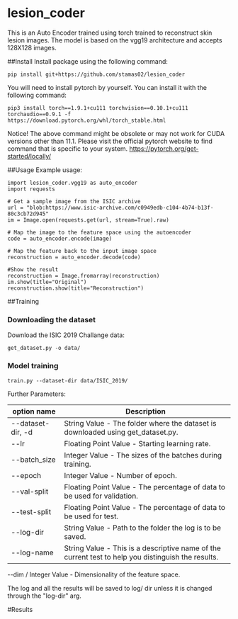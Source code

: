# lesion_coder
This is an Auto Encoder trained using torch trained to reconstruct skin lesion images.
The model is based on the vgg19 architecture and accepts 128X128 images.

##Install
Install package using the following command:

```
pip install git+https://github.com/stamas02/lesion_coder        
```

You will need to install pytorch by yourself. You can install it with the 
following command: 

```
pip3 install torch==1.9.1+cu111 torchvision==0.10.1+cu111 torchaudio==0.9.1 -f https://download.pytorch.org/whl/torch_stable.html
```

Notice! The above command might be obsolete or may not work for CUDA versions 
other than 11.1. Please visit the official pytorch website to find command that
is specific to your system. https://pytorch.org/get-started/locally/

##Usage
Example usage:

```
import lesion_coder.vgg19 as auto_encoder
import requests

# Get a sample image from the ISIC archive
url = "blob:https://www.isic-archive.com/c0949edb-c104-4b74-b13f-80c3cb72d945"
im = Image.open(requests.get(url, stream=True).raw)

# Map the image to the feature space using the autoencoder
code = auto_encoder.encode(image)

# Map the feature back to the input image space
reconstruction = auto_encoder.decode(code)

#Show the result
reconstruction = Image.fromarray(reconstruction)
im.show(title="Original")
reconstruction.show(title="Reconstruction")
```
    
    
##Training

### Downloading the dataset
Download the ISIC 2019 Challange data:

```
get_dataset.py -o data/
```

### Model training

```
train.py --dataset-dir data/ISIC_2019/
```

Further Parameters:

option name |       Description
--- | --- 
--dataset-dir, -d |     String Value - The folder where the dataset is downloaded using get_dataset.py.
--lr |                  Floating Point Value - Starting learning rate.
--batch_size |          Integer Value - The sizes of the batches during training.
--epoch |               Integer Value - Number of epoch.
--val-split |           Floating Point Value - The percentage of data to be used for validation.
--test-split |          Floating Point Value - The percentage of data to be used for test.
--log-dir |             String Value - Path to the folder the log is to be saved.
--log-name |            String Value - This is a descriptive name of the current test to help you distinguish the results.
--dim /                 Integer Value - Dimensionality of the feature space.

The log and all the results will be saved to log/ dir unless it is changed through the "log-dir" arg.

#Results

    